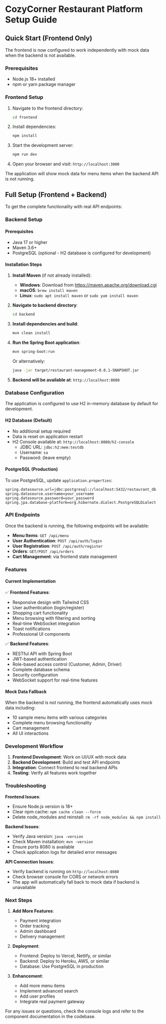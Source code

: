 # CozyCorner Restaurant Platform Setup Guide

## Quick Start (Frontend Only)

The frontend is now configured to work independently with mock data when the backend is not available.

### Prerequisites
- Node.js 18+ installed
- npm or yarn package manager

### Frontend Setup
1. Navigate to the frontend directory:
   ```bash
   cd frontend
   ```

2. Install dependencies:
   ```bash
   npm install
   ```

3. Start the development server:
   ```bash
   npm run dev
   ```

4. Open your browser and visit: `http://localhost:3000`

The application will show mock data for menu items when the backend API is not running.

## Full Setup (Frontend + Backend)

To get the complete functionality with real API endpoints:

### Backend Setup

#### Prerequisites
- Java 17 or higher
- Maven 3.6+ 
- PostgreSQL (optional - H2 database is configured for development)

#### Installation Steps

1. **Install Maven** (if not already installed):
   - **Windows**: Download from https://maven.apache.org/download.cgi
   - **macOS**: `brew install maven`
   - **Linux**: `sudo apt install maven` or `sudo yum install maven`

2. **Navigate to backend directory**:
   ```bash
   cd backend
   ```

3. **Install dependencies and build**:
   ```bash
   mvn clean install
   ```

4. **Run the Spring Boot application**:
   ```bash
   mvn spring-boot:run
   ```

   Or alternatively:
   ```bash
   java -jar target/restaurant-management-0.0.1-SNAPSHOT.jar
   ```

5. **Backend will be available at**: `http://localhost:8080`

### Database Configuration

The application is configured to use H2 in-memory database by default for development. 

#### H2 Database (Default)
- No additional setup required
- Data is reset on application restart
- H2 Console available at: `http://localhost:8080/h2-console`
  - JDBC URL: `jdbc:h2:mem:testdb`
  - Username: `sa`
  - Password: (leave empty)

#### PostgreSQL (Production)
To use PostgreSQL, update `application.properties`:

```properties
spring.datasource.url=jdbc:postgresql://localhost:5432/restaurant_db
spring.datasource.username=your_username
spring.datasource.password=your_password
spring.jpa.database-platform=org.hibernate.dialect.PostgreSQLDialect
```

### API Endpoints

Once the backend is running, the following endpoints will be available:

- **Menu Items**: `GET /api/menu`
- **User Authentication**: `POST /api/auth/login`
- **User Registration**: `POST /api/auth/register`
- **Orders**: `GET/POST /api/orders`
- **Cart Management**: via frontend state management

### Features

#### Current Implementation
✅ **Frontend Features**:
- Responsive design with Tailwind CSS
- User authentication (login/register)
- Shopping cart functionality
- Menu browsing with filtering and sorting
- Real-time WebSocket integration
- Toast notifications
- Professional UI components

✅ **Backend Features**:
- RESTful API with Spring Boot
- JWT-based authentication
- Role-based access control (Customer, Admin, Driver)
- Complete database schema
- Security configuration
- WebSocket support for real-time features

#### Mock Data Fallback
When the backend is not running, the frontend automatically uses mock data including:
- 10 sample menu items with various categories
- Complete menu browsing functionality
- Cart management
- All UI interactions

### Development Workflow

1. **Frontend Development**: Work on UI/UX with mock data
2. **Backend Development**: Build and test API endpoints
3. **Integration**: Connect frontend to real backend APIs
4. **Testing**: Verify all features work together

### Troubleshooting

**Frontend Issues**:
- Ensure Node.js version is 18+
- Clear npm cache: `npm cache clean --force`
- Delete node_modules and reinstall: `rm -rf node_modules && npm install`

**Backend Issues**:
- Verify Java version: `java -version`
- Check Maven installation: `mvn -version`
- Ensure ports 8080 is available
- Check application logs for detailed error messages

**API Connection Issues**:
- Verify backend is running on `http://localhost:8080`
- Check browser console for CORS or network errors
- The app will automatically fall back to mock data if backend is unavailable

### Next Steps

1. **Add More Features**:
   - Payment integration
   - Order tracking
   - Admin dashboard
   - Delivery management

2. **Deployment**:
   - Frontend: Deploy to Vercel, Netlify, or similar
   - Backend: Deploy to Heroku, AWS, or similar
   - Database: Use PostgreSQL in production

3. **Enhancement**:
   - Add more menu items
   - Implement advanced search
   - Add user profiles
   - Integrate real payment gateway

For any issues or questions, check the console logs and refer to the component documentation in the codebase.
